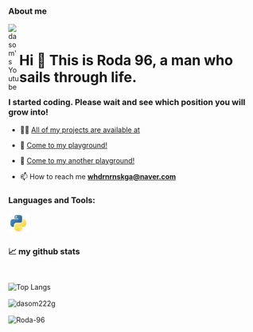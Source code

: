 ### About me
<a href="https://www.youtube.com/channel/UCNpiRnWSui8H1-u1qMJGQ5w" target="_blank">
  <img align="left" alt="dasom's Youtube" width="22px" src="https://raw.githubusercontent.com/rahuldkjain/github-profile-readme-generator/master/src/images/icons/Social/youtube.svg" />
</a>

<br />

<h1 align="left">Hi 👋 This is Roda 96, a man who sails through life.</h1>
<h3 align="left">I started coding. Please wait and see which position you will grow into!</h3>

- 👩‍💻 [All of my projects are available at](https://western-quotation-cd4.notion.site/8-11-b2ee193c57c446cba02570f0a637cec0?pvs=4)

- 💬 [Come to my playground!](https://5dietggul.tistory.com)

- 💬 [Come to my another playground!](https://blog.naver.com/vocal_mark)

- 📫 How to reach me **whdrnrnskga@naver.com**



<h3 align="left">Languages and Tools:</h3>
<p align="left"> <a href="https://www.python.org" target="_blank" rel="noreferrer"> <img src="https://raw.githubusercontent.com/devicons/devicon/master/icons/python/python-original.svg" alt="python" width="40" height="40"/> </a> </p>



<h3 align="left">📈 my github stats</h3>
<br />

![Top Langs](https://github-readme-stats.vercel.app/api/top-langs/?username=roda-96&layout=compact&theme=tokyonight)</div>

<img align="center" src="https://github-readme-stats.vercel.app/api?username=Roda-96&show_icons=true&theme=gotham&locale=en" alt="dasom222g" /></p>

<img align="center" src="https://github-readme-streak-stats.herokuapp.com/?user=Roda-96&theme=gotham" alt="Roda-96" /></p>
